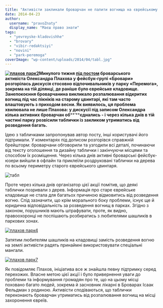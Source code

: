 ```yaml
---
title: "Активісти закликали броварчан не палити вогнища на єврейському кладовищі"
date: 2014-04-23
author: 
  username: "pravoZnaty"
  display_name: "Маєш право знати"
tags: 
  - "yevreyske-kladovishhe"
  - "brovary"
  - "vibir-redaktsiyi"
  - "novini"
  - "park-peremoga"
coverImage: "wp-content/uploads/2014/04/tabl.jpg"
---
```


**[![плахов парк2](https://mpz.brovary.org/wp-content/uploads/2014/04/plahov-park2.jpg)](https://mpz.brovary.org/wp-content/uploads/2014/04/plahov-park2.jpg)Минулого тижня [під постом](https://www.facebook.com/photo.php?fbid=648906078515630&set=gm.808708752492426&type=1&theater) броварського активіста Олександра Плахова у фейсбук-групі «Бровари» розгорілась дискусія стосовно відпочивальників у парку «Перемога», зокрема на тій ділянці, де раніше було єврейське кладовище. Занепокоєння броварчанина викликало розпалювання відкритих вогнищ під час пікніків на старому цвинтарі, які там часто влаштовують з приходом весни. Як виявилось, ця проблема хвилювала не лише Плахова: у дискусії під записом Олександра кілька активних броварчан об****’****єднались - і через кілька днів в тій частині парку розвісили таблички із закликом утриматись від розведення багать.**

Ідею з табличками запропонував автор посту, інші користувачі його підтримали. У коментарях під дописом розгорівся справжній брейшторм: броварчани обговорили та узгодили всі деталі, починаючи від тексту оголошення та дизайну таблички і закінчуючи місцями та способом їх розміщення. Через кілька днів активні броварські фейсбук-юзери вийшли в офлайн та приклеїли роздруковані таблички на дерева по всьому периметру старого єврейського цвинтаря.

![табл](https://mpz.brovary.org/wp-content/uploads/2014/04/tabl.jpg)

Проте через кілька днів організатор цієї акції помітив, що деякі таблички позривали з дерев. Інформація про старе єврейське кладовище не стала для багатьох причиною відмовитись від розведення вогню. Слід зазначити, що крім морального боку проблеми, існує ще й юридична відповідальність за розведення вогнищ в парках. Згідно з законом, порушників мають штрафувати, проте, як видно, правоохоронці не поспішають розбиратись з любителями шашликів в паркових зонах.

[![плахов парк4](https://mpz.brovary.org/wp-content/uploads/2014/04/plahov-park4.jpg)](https://mpz.brovary.org/wp-content/uploads/2014/04/plahov-park4.jpg)

Затятим любителям шашликів на кладовищі замість розведення вогню на землі активісти радять принаймні використовувати спеціальні мангали.

[![плахов парк7](https://mpz.brovary.org/wp-content/uploads/2014/04/plahov-park7.jpg)](https://mpz.brovary.org/wp-content/uploads/2014/04/plahov-park7.jpg)

Як повідомляє Плахов, ініціатива все ж знайшла певну підтримку серед перехожих. Власне метою цієї акції і було привернення уваги до проблеми та інформування громадян про те, що на цьому місці поховано багато людей, зокрема й засновник лікарні в Броварах Ісаак Фельдман з родиною. Активісти сподіваються, що таблички переконають броварчан утриматись від розпалювання вогнищ на місці захоронення євреїв.
